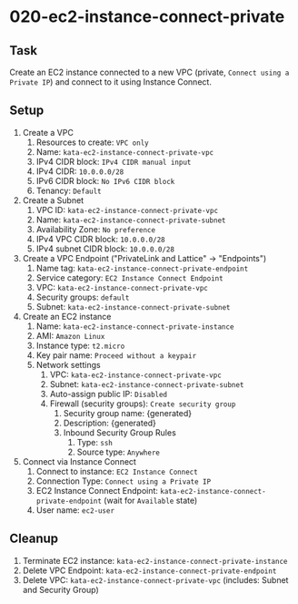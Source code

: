 # 020-ec2-instance-connect-private

## Task
Create an EC2 instance connected to a new VPC (private, `Connect using a Private IP`) 
and connect to it using Instance Connect.

## Setup
1. Create a VPC
	1. Resources to create: `VPC only`
	2. Name: `kata-ec2-instance-connect-private-vpc`
	3. IPv4 CIDR block: `IPv4 CIDR manual input`
	4. IPv4 CIDR: `10.0.0.0/28`
	5. IPv6 CIDR block: `No IPv6 CIDR block`
	6. Tenancy: `Default`
2. Create a Subnet
	1. VPC ID: `kata-ec2-instance-connect-private-vpc`
	2. Name: `kata-ec2-instance-connect-private-subnet`
	3. Availability Zone: `No preference`
	4. IPv4 VPC CIDR block: `10.0.0.0/28`
	5. IPv4 subnet CIDR block: `10.0.0.0/28`
3. Create a VPC Endpoint ("PrivateLink and Lattice" -> "Endpoints")
	1. Name tag: `kata-ec2-instance-connect-private-endpoint`
	2. Service category: `EC2 Instance Connect Endpoint`
	3. VPC: `kata-ec2-instance-connect-private-vpc`
	4. Security groups: `default`
	5. Subnet: `kata-ec2-instance-connect-private-subnet`
4. Create an EC2 instance
	1. Name: `kata-ec2-instance-connect-private-instance`
	1. AMI: `Amazon Linux`
	2. Instance type: `t2.micro`
	3. Key pair name: `Proceed without a keypair`
	4. Network settings
		1. VPC: `kata-ec2-instance-connect-private-vpc`
		2. Subnet: `kata-ec2-instance-connect-private-subnet`
		3. Auto-assign public IP: `Disabled`
		4. Firewall (security groups): `Create security group`
			1. Security group name: {generated}
			2. Description: {generated}
			3. Inbound Security Group Rules
				1. Type: `ssh`
				2. Source type: `Anywhere`
5. Connect via Instance Connect
	1. Connect to instance: `EC2 Instance Connect`
	2. Connection Type: `Connect using a Private IP`
	3. EC2 Instance Connect Endpoint: `kata-ec2-instance-connect-private-endpoint` (wait for `Available` state)
	4. User name: `ec2-user`

## Cleanup
1. Terminate EC2 instance: `kata-ec2-instance-connect-private-instance`
2. Delete VPC Endpoint: `kata-ec2-instance-connect-private-endpoint`
3. Delete VPC: `kata-ec2-instance-connect-private-vpc` (includes: Subnet and Security Group)
